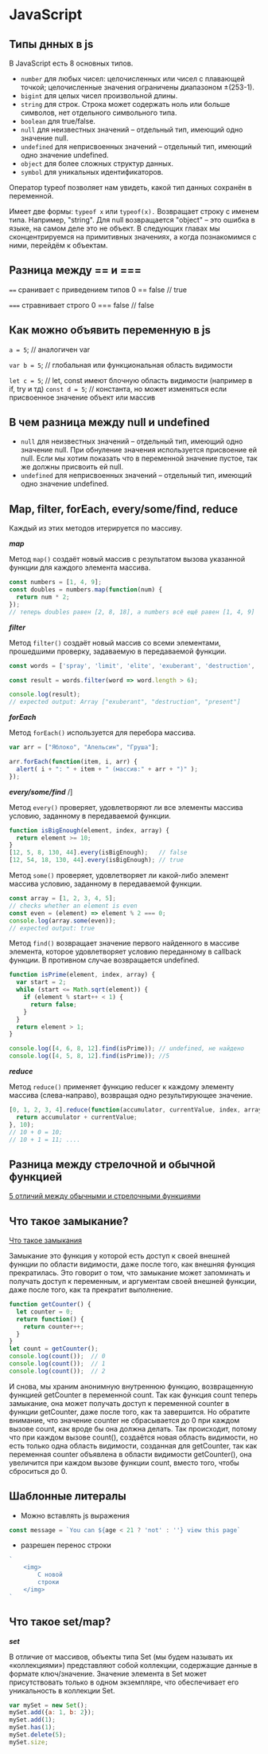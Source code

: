 # JavaScript

## Типы днных в js

В JavaScript есть 8 основных типов.

- `number` для любых чисел: целочисленных или чисел с плавающей точкой; целочисленные значения ограничены диапазоном ±(253-1).
- `bigint` для целых чисел произвольной длины.
- `string` для строк. Строка может содержать ноль или больше символов, нет отдельного символьного типа.
- `boolean` для true/false.
- `null` для неизвестных значений – отдельный тип, имеющий одно значение null.
- `undefined` для неприсвоенных значений – отдельный тип, имеющий одно значение undefined.
- `object` для более сложных структур данных.
- `symbol` для уникальных идентификаторов.

Оператор typeof позволяет нам увидеть, какой тип данных сохранён в переменной.

Имеет две формы: `typeof x` или `typeof(x).`
Возвращает строку с именем типа. Например, "string".
Для null возвращается "object" – это ошибка в языке, на самом деле это не объект.
В следующих главах мы сконцентрируемся на примитивных значениях, а когда познакомимся с ними, перейдём к объектам.

## Разница между == и ===

`==` сранивает с приведением типов
0 == false // true

`===` стравнивает строго
0 === false // false

## Как можно объявить переменную в js

`a = 5`; // аналогичен var

`var b = 5`; // глобальная или функциональная область видимости

`let c = 5`; // let, const имеют блочную область видимости (например в if, try и тд)
`const d = 5`; // константа, но может изменяться если присвоенное значение объект или массив

## В чем разница между null и undefined

- `null` для неизвестных значений – отдельный тип, имеющий одно значение null.
При обнуление значения используется присвоение ей null. Если мы хотим показать что в переменной значение пустое, так же должны присвоить ей null.
- `undefined` для неприсвоенных значений – отдельный тип, имеющий одно значение undefined.

## Map, filter, forEach, every/some/find, reduce

Каждый из этих методов итерируется по массиву.

***map***

Метод `map()` создаёт новый массив с результатом вызова указанной функции для каждого элемента массива.

```javascript
const numbers = [1, 4, 9];
const doubles = numbers.map(function(num) {
  return num * 2;
});
// теперь doubles равен [2, 8, 18], а numbers всё ещё равен [1, 4, 9]
```

***filter***

Метод `filter()` создаёт новый массив со всеми элементами, прошедшими проверку, задаваемую в передаваемой функции.

```javascript
const words = ['spray', 'limit', 'elite', 'exuberant', 'destruction', 'present'];

const result = words.filter(word => word.length > 6);

console.log(result);
// expected output: Array ["exuberant", "destruction", "present"]
```

***forEach***

Метод `forEach()` используется для перебора массива.

```javascript
var arr = ["Яблоко", "Апельсин", "Груша"];

arr.forEach(function(item, i, arr) {
  alert( i + ": " + item + " (массив:" + arr + ")" );
});
```

***every/some/find*** /]

Метод `every()` проверяет, удовлетворяют ли все элементы массива условию, заданному в передаваемой функции.

```javascript
function isBigEnough(element, index, array) {
  return element >= 10;
}
[12, 5, 8, 130, 44].every(isBigEnough);   // false
[12, 54, 18, 130, 44].every(isBigEnough); // true
```

Метод `some()` проверяет, удовлетворяет ли какой-либо элемент массива условию, заданному в передаваемой функции.

```javascript
const array = [1, 2, 3, 4, 5];
// checks whether an element is even
const even = (element) => element % 2 === 0;
console.log(array.some(even));
// expected output: true
```

Метод `find()` возвращает значение первого найденного в массиве элемента, которое удовлетворяет условию переданному в callback функции.  В противном случае возвращается undefined.

```javascript
function isPrime(element, index, array) {
  var start = 2;
  while (start <= Math.sqrt(element)) {
    if (element % start++ < 1) {
      return false;
    }
  }
  return element > 1;
}

console.log([4, 6, 8, 12].find(isPrime)); // undefined, не найдено
console.log([4, 5, 8, 12].find(isPrime)); //5
```

***reduce***

Метод `reduce()` применяет функцию reducer к каждому элементу массива (слева-направо), возвращая одно результирующее значение.

```javascript
[0, 1, 2, 3, 4].reduce(function(accumulator, currentValue, index, array) {
  return accumulator + currentValue;
}, 10);
// 10 + 0 = 10;
// 10 + 1 = 11; ....
```

## Разница между стрелочной и обычной функцией

[5 отличий между обычными и стрелочными функциями](https://vc.ru/dev/133379-5-otlichiy-mezhdu-obychnymi-i-strelochnymi-funkciyami)

## Что такое замыкание?

[Что такое замыкания](https://medium.com/@stasonmars/%D0%BF%D0%BE%D0%BD%D0%B8%D0%BC%D0%B0%D0%B5%D0%BC-%D0%B7%D0%B0%D0%BC%D1%8B%D0%BA%D0%B0%D0%BD%D0%B8%D1%8F-%D0%B2-javascript-%D1%80%D0%B0%D0%B7-%D0%B8-%D0%BD%D0%B0%D0%B2%D1%81%D0%B5%D0%B3%D0%B4%D0%B0-c211805b6898)

Замыкание это функция у которой есть доступ к своей внешней функции по области видимости, даже после того, как внешняя функция прекратилась. Это говорит о том, что замыкание может запоминать и получать доступ к переменным, и аргументам своей внешней функции, даже после того, как та прекратит выполнение.

```javascript
function getCounter() {
  let counter = 0;
  return function() {
    return counter++;
  }
}
let count = getCounter();
console.log(count());  // 0
console.log(count());  // 1
console.log(count());  // 2
```

И снова, мы храним анонимную внутреннюю функцию, возвращенную функцией getCounter в переменной count. Так как функция сount теперь замыкание, она может получать доступ к переменной counter в функции getCounter, даже после того, как та завершится.
Но обратите внимание, что значение counter не сбрасывается до 0 при каждом вызове count, как вроде бы она должна делать.
Так происходит, потому что при каждом вызове count(), создаётся новая область видимости, но есть только одна область видимости, созданная для getCounter, так как переменная counter объявлена в области видимости getCounter(), она увеличится при каждом вызове функции count, вместо того, чтобы сброситься до 0.

## Шаблонные литералы 

- Можно вставлять js выражения
```javascript
const message = `You can ${age < 21 ? 'not' : ''} view this page`
```
- разрешен перенос строки 
```javascript
`
    <img>
        С новой 
        строки
    </img>
`
```

## Что такое set/map?

***set***

В отличие от массивов, объекты типа Set (мы будем называть их «коллекциями») представляют собой коллекции, содержащие данные в формате ключ/значение.
Значение элемента в Set может присутствовать только в одном экземпляре, что обеспечивает его уникальность в коллекции Set.

```javascript
var mySet = new Set();
mySet.add({a: 1, b: 2}); 
mySet.add(1);
mySet.has(1);
mySet.delete(5);
mySet.size; 
```

